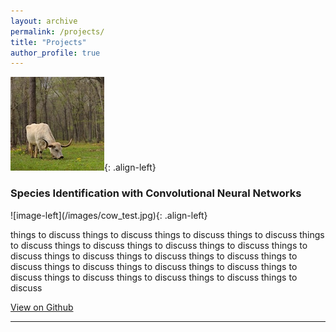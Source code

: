 ```yaml
---
layout: archive
permalink: /projects/
title: "Projects"
author_profile: true
---
```


![image-left](/images/cow_test.jpg){: .align-left}
<div>

<h3>Species Identification with Convolutional Neural Networks</h3>
![image-left](/images/cow_test.jpg){: .align-left}
<p> things to discuss  things to discuss  things to discuss  things to discuss  things to discuss  things to discuss  things to discuss  things to discuss  things to discuss  things to discuss  things to discuss  things to discuss  things to discuss  things to discuss  things to discuss  things to discuss  things to discuss  things to discuss  things to discuss  things to discuss  things to discuss </p>
<a href="https://github.com/rwmyers46/CNN-Species-Identification" class="btn btn--info">View on Github</a>
</div>
<hr>
